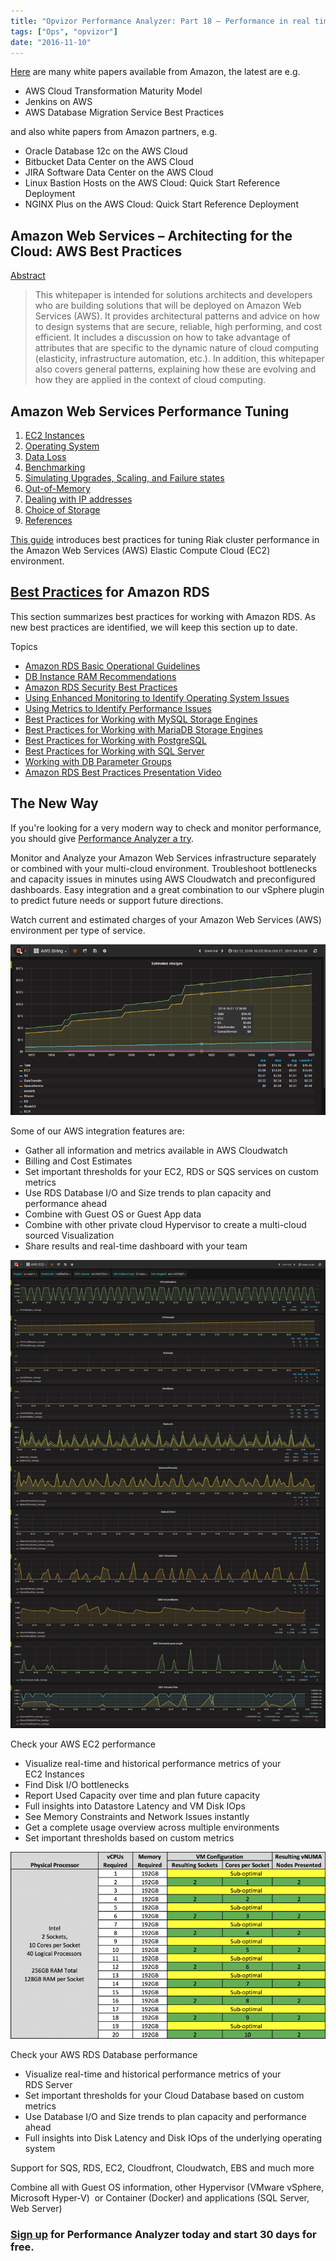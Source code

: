 ```yaml
---
title: "Opvizor Performance Analyzer: Part 18 – Performance in real time for Amazon Web Services (AWS)"
tags: ["Ops", "opvizor"]
date: "2016-11-10"
---
```


[Here](https://aws.amazon.com/whitepapers/) are many white papers available from Amazon, the latest are e.g.

- AWS Cloud Transformation Maturity Model
- Jenkins on AWS
- AWS Database Migration Service Best Practices

and also white papers from Amazon partners, e.g.

- Oracle Database 12c on the AWS Cloud
- Bitbucket Data Center on the AWS Cloud
- JIRA Software Data Center on the AWS Cloud
- Linux Bastion Hosts on the AWS Cloud: Quick Start Reference Deployment
- NGINX Plus on the AWS Cloud: Quick Start Reference Deployment

## Amazon Web Services – Architecting for the Cloud: AWS Best Practices

[Abstract](https://d0.awsstatic.com/whitepapers/AWS_Cloud_Best_Practices.pdf) 

> This whitepaper is intended for solutions architects and developers who are building solutions that will be deployed on Amazon Web Services (AWS). It provides architectural patterns and advice on how to design systems that are secure, reliable, high performing, and cost efficient. It includes a discussion on how to take advantage of attributes that are specific to the dynamic nature of cloud computing (elasticity, infrastructure automation, etc.). In addition, this whitepaper also covers general patterns, explaining how these are evolving and how they are applied in the context of cloud computing.

## Amazon Web Services Performance Tuning

1. [EC2 Instances](http://docs.basho.com/riak/kv/2.1.4/using/performance/amazon-web-services/#ec2-instances)
2. [Operating System](http://docs.basho.com/riak/kv/2.1.4/using/performance/amazon-web-services/#operating-system)
3. [Data Loss](http://docs.basho.com/riak/kv/2.1.4/using/performance/amazon-web-services/#data-loss)
4. [Benchmarking](http://docs.basho.com/riak/kv/2.1.4/using/performance/amazon-web-services/#benchmarking)
5. [Simulating Upgrades, Scaling, and Failure states](http://docs.basho.com/riak/kv/2.1.4/using/performance/amazon-web-services/#simulating-upgrades-scaling-and-failure-states)
6. [Out-of-Memory](http://docs.basho.com/riak/kv/2.1.4/using/performance/amazon-web-services/#out-of-memory)
7. [Dealing with IP addresses](http://docs.basho.com/riak/kv/2.1.4/using/performance/amazon-web-services/#dealing-with-ip-addresses)
8. [Choice of Storage](http://docs.basho.com/riak/kv/2.1.4/using/performance/amazon-web-services/#choice-of-storage)
9. [References](http://docs.basho.com/riak/kv/2.1.4/using/performance/amazon-web-services/#references)

[This guide](http://docs.basho.com/riak/kv/2.1.4/using/performance/amazon-web-services/) introduces best practices for tuning Riak cluster performance in the Amazon Web Services (AWS) Elastic Compute Cloud (EC2) environment.

## [Best Practices](http://docs.aws.amazon.com/AmazonRDS/latest/UserGuide/CHAP_BestPractices.html) for Amazon RDS

This section summarizes best practices for working with Amazon RDS. As new best practices are identified, we will keep this section up to date.

Topics

- [Amazon RDS Basic Operational Guidelines](http://docs.aws.amazon.com/AmazonRDS/latest/UserGuide/CHAP_BestPractices.html#CHAP_BestPractices.DiskPerformance)
- [DB Instance RAM Recommendations](http://docs.aws.amazon.com/AmazonRDS/latest/UserGuide/CHAP_BestPractices.html#CHAP_BestPractices.Performance.RAM)
- [Amazon RDS Security Best Practices](http://docs.aws.amazon.com/AmazonRDS/latest/UserGuide/CHAP_BestPractices.html#CHAP_BestPractices.Security)
- [Using Enhanced Monitoring to Identify Operating System Issues](http://docs.aws.amazon.com/AmazonRDS/latest/UserGuide/CHAP_BestPractices.html#CHAP_BestPractices.EnhancedMonitoring)
- [Using Metrics to Identify Performance Issues](http://docs.aws.amazon.com/AmazonRDS/latest/UserGuide/CHAP_BestPractices.html#CHAP_BestPractices.UsingMetrics)
- [Best Practices for Working with MySQL Storage Engines](http://docs.aws.amazon.com/AmazonRDS/latest/UserGuide/CHAP_BestPractices.html#CHAP_BestPractices.MySQLStorage)
- [Best Practices for Working with MariaDB Storage Engines](http://docs.aws.amazon.com/AmazonRDS/latest/UserGuide/CHAP_BestPractices.html#CHAP_BestPractices.MariaDB)
- [Best Practices for Working with PostgreSQL](http://docs.aws.amazon.com/AmazonRDS/latest/UserGuide/CHAP_BestPractices.html#CHAP_BestPractices.PostgreSQL)
- [Best Practices for Working with SQL Server](http://docs.aws.amazon.com/AmazonRDS/latest/UserGuide/CHAP_BestPractices.html#CHAP_BestPractices.SQLServer)
- [Working with DB Parameter Groups](http://docs.aws.amazon.com/AmazonRDS/latest/UserGuide/CHAP_BestPractices.html#CHAP_BestPractices.DBParameterGroup)
- [Amazon RDS Best Practices Presentation Video](http://docs.aws.amazon.com/AmazonRDS/latest/UserGuide/CHAP_BestPractices.html#CHAP_BestPractices.Presentation)

## The New Way

If you're looking for a very modern way to check and monitor performance, you should give [Performance Analyzer a try](http://try.opvizor.com/opvizor-perfanalyzer-product-page/). 

Monitor and Analyze your Amazon Web Services infrastructure separately or combined with your multi-cloud environment. Troubleshoot bottlenecks and capacity issues in minutes using AWS Cloudwatch and preconfigured dashboards. Easy integration and a great combination to our vSphere plugin to predict future needs or support future directions.

Watch current and estimated charges of your Amazon Web Services (AWS) environment per type of service.

![Amazon Web Services](/images/blog/1-6.png)

Some of our AWS integration features are:

- Gather all information and metrics available in AWS Cloudwatch
- Billing and Cost Estimates
- Set important thresholds for your EC2, RDS or SQS services on custom metrics
- Use RDS Database I/O and Size trends to plan capacity and performance ahead
- Combine with Guest OS or Guest App data
- Combine with other private cloud Hypervisor to create a multi-cloud sourced Visualization
- Share results and real-time dashboard with your team

![Amazon Web Services](/images/blog/2-6.png)

Check your AWS EC2 performance

- Visualize real-time and historical performance metrics of your EC2 Instances
- Find Disk I/O bottlenecks
- Report Used Capacity over time and plan future capacity
- Full insights into Datastore Latency and VM Disk IOps
- See Memory Constraints and Network Issues instantly
- Get a complete usage overview across multiple environments
- Set important thresholds based on custom metrics

![Amazon Web Services](/images/blog/3.png)

Check your AWS RDS Database performance

- Visualize real-time and historical performance metrics of your RDS Server
- Set important thresholds for your Cloud Database based on custom metrics
- Use Database I/O and Size trends to plan capacity and performance ahead
- Full insights into Disk Latency and Disk IOps of the underlying operating system

Support for SQS, RDS, EC2, Cloudfront, Cloudwatch, EBS and much more

Combine all with Guest OS information, other Hypervisor (VMware vSphere, Microsoft Hyper-V)  or Container (Docker) and applications (SQL Server, Web Server)

### [Sign up](http://try.opvizor.com/opvizor-perfanalyzer-product-page/) for Performance Analyzer today and start 30 days for free.
